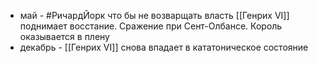 * май - #РичардЙорк что бы не возварщать власть [[Генрих VI]] поднимает восстание. Сражение при Сент-Олбансе. Король оказывается в плену
* декабрь - [[Генрих VI]] снова впадает в кататоническое состояние
